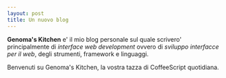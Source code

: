 ```yaml
---
layout: post
title: Un nuovo blog
---
```


**Genoma's Kitchen** e' il mio blog personale sul quale scrivero' principalmente di _interface web development_ ovvero di _sviluppo interfacce per il web_, degli strumenti, framework e linguaggi.

Benvenuti su Genoma's Kitchen, la vostra tazza di CoffeeScript quotidiana.

